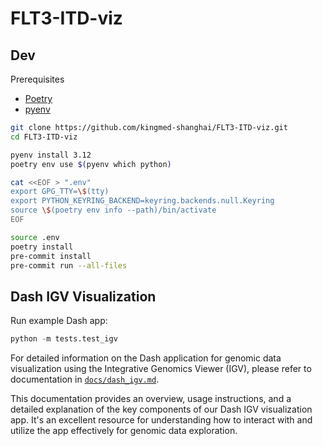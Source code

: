 # FLT3-ITD-viz

## Dev

Prerequisites

- [Poetry](https://python-poetry.org/)
- [pyenv](https://github.com/pyenv/pyenv)

```bash
git clone https://github.com/kingmed-shanghai/FLT3-ITD-viz.git
cd FLT3-ITD-viz

pyenv install 3.12
poetry env use $(pyenv which python)

cat <<EOF > ".env"
export GPG_TTY=\$(tty)
export PYTHON_KEYRING_BACKEND=keyring.backends.null.Keyring
source \$(poetry env info --path)/bin/activate
EOF

source .env
poetry install
pre-commit install
pre-commit run --all-files
```

## Dash IGV Visualization

Run example Dash app:

```python
python -m tests.test_igv
```

For detailed information on the Dash application for genomic data visualization using the Integrative Genomics Viewer (IGV), please refer to documentation in [`docs/dash_igv.md`](docs/dash_igv.md).

This documentation provides an overview, usage instructions, and a detailed explanation of the key components of our Dash IGV visualization app. It's an excellent resource for understanding how to interact with and utilize the app effectively for genomic data exploration.

